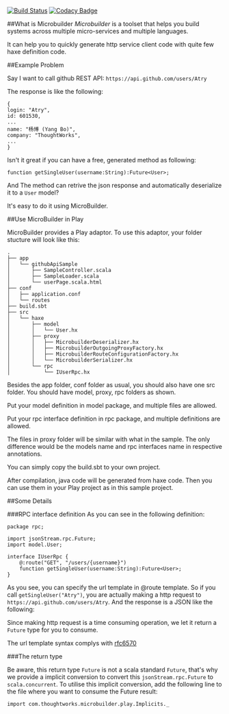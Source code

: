 [![Build Status](https://travis-ci.org/ThoughtWorksInc/microbuilder-sample.svg)](https://travis-ci.org/ThoughtWorksInc/microbuilder-sample)
[![Codacy Badge](https://www.codacy.com/project/badge/daa4b0e6de4647fc94eeb01fbe331438)](https://www.codacy.com/app/zhanglongyang/microbuilder-sample)

##What is Microbuilder
*Microbuilder*​ is a toolset that helps you build systems across multiple micro-services and multiple languages.

It can help you to quickly generate http service client code with quite few haxe definition code.

##Example Problem

Say I want to call github REST API: `https://api.github.com/users/Atry`

The response is like the following:
```
{
login: "Atry",
id: 601530,
...
name: "杨博 (Yang Bo)",
company: "ThoughtWorks",
...
}
```

Isn't it great if you can have a free, generated method as following:

`function getSingleUser(username:String):Future<User>;`

And The method can retrive the json response and automatically deserialize it to a `User` model?

It's easy to do it using MicroBuilder.

##Use MicroBuilder in Play
  
MicroBuilder provides a Play adaptor. To use this adaptor, your folder stucture will look like this:

```
.
├── app
│   └── githubApiSample
│       ├── SampleController.scala
│       ├── SampleLoader.scala
│       └── userPage.scala.html
├── conf
│   ├── application.conf
│   └── routes
├── build.sbt
├── src
│   └── haxe
│       ├── model
│       │   └── User.hx
│       ├── proxy
│       │   ├── MicrobuilderDeserializer.hx
│       │   ├── MicrobuilderOutgoingProxyFactory.hx
│       │   ├── MicrobuilderRouteConfigurationFactory.hx
│       │   └── MicrobuilderSerializer.hx
│       └── rpc
│           └── IUserRpc.hx
```

Besides the app folder, conf folder as usual, you should also have one src folder. You should have model, proxy, rpc folders as shown. 

Put your model definition in model package, and multiple files are allowed.

Put your rpc interface definition in rpc package, and multiple definitions are allowed.

The files in proxy folder will be similar with what in the sample. The only difference would be the models name and rpc interfaces name in respective annotations.

You can simply copy the build.sbt to your own project.

After compilation, java code will be generated from haxe code. Then you can use them in your Play project as in this sample project.

##Some Details

###RPC interface definition
As you can see in the following definition:
```
package rpc;

import jsonStream.rpc.Future;
import model.User;

interface IUserRpc {
    @:route("GET", "/users/{username}")
    function getSingleUser(username:String):Future<User>;
}
```
As you see, you can specify the url template in @route template. So if you call `getSingleUser("Atry")`, you are actually making a http request to `https://api.github.com/users/Atry`. And the response is a JSON like the following:

Since making http request is a time consuming operation, we let it return a `Future` type for you to consume.

The url template syntax complys with [rfc6570](https://tools.ietf.org/html/rfc6570)

###The return type

Be aware, this return type `Future` is not a scala standard `Future`, that's why we provide a implicit conversion to convert this `jsonStream.rpc.Future` to `scala.concurrent`. To utilise this implicit conversion, add the following line to the file where you want to consume the Future result:

`import com.thoughtworks.microbuilder.play.Implicits._`

